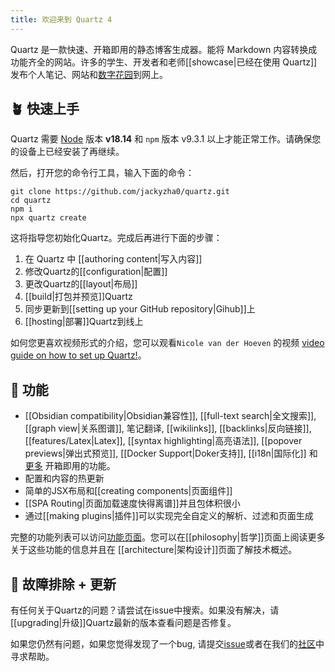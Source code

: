 ```yaml
---
title: 欢迎来到 Quartz 4
---
```


Quartz 是一款快速、开箱即用的静态博客生成器。能将 Markdown 内容转换成功能齐全的网站。许多的学生、开发者和老师[[showcase|已经在使用 Quartz]]发布个人笔记、网站和[数字花园](https://jzhao.xyz/posts/networked-thought)到网上。

## 🪴 快速上手

Quartz 需要 [Node](https://nodejs.org/) 版本 **v18.14** 和 `npm` 版本 v9.3.1 以上才能正常工作。请确保您的设备上已经安装了再继续。

然后，打开您的命令行工具，输入下面的命令：

```shell
git clone https://github.com/jackyzha0/quartz.git
cd quartz
npm i
npx quartz create
```

这将指导您初始化Quartz。完成后再进行下面的步骤：

1. 在 Quartz 中 [[authoring content|写入内容]]
2. 修改Quartz的[[configuration|配置]]
3. 更改Quartz的[[layout|布局]]
4. [[build|打包并预览]]Quartz
5. 同步更新到[[setting up your GitHub repository|Gihub]]上
6. [[hosting|部署]]Quartz到线上


如何您更喜欢视频形式的介绍，您可以观看`Nicole van der Hoeven` 的视频 [video guide on how to set up Quartz!](https://www.youtube.com/watch?v=6s6DT1yN4dw&t=227s)。

## 🔧 功能

- [[Obsidian compatibility|Obsidian兼容性]], [[full-text search|全文搜索]], [[graph view|关系图谱]], 笔记翻译, [[wikilinks]], [[backlinks|反向链接]], [[features/Latex|Latex]], [[syntax highlighting|高亮语法]], [[popover previews|弹出式预览]], [[Docker Support|Doker支持]], [[i18n|国际化]] 和 [更多](./features) 开箱即用的功能。
- 配置和内容的热更新
- 简单的JSX布局和[[creating components|页面组件]]
- [[SPA Routing|页面加载速度快得离谱]]并且包体积很小
- 通过[[making plugins|插件]]可以实现完全自定义的解析、过滤和页面生成

完整的功能列表可以访问[功能页面](/features)。您可以在[[philosophy|哲学]]页面上阅读更多关于这些功能的信息并且在 [[architecture|架构设计]]页面了解技术概述。

## 🚧 故障排除 + 更新

有任何关于Quartz的问题？请尝试在issue中搜索。如果没有解决，请[[upgrading|升级]]Quartz最新的版本查看问题是否修复。

如果您仍然有问题，如果您觉得发现了一个bug, 请提交[issue](https://github.com/jackyzha0/quartz/issues)或者在我们的[社区](https://discord.gg/cRFFHYye7t)中寻求帮助。
